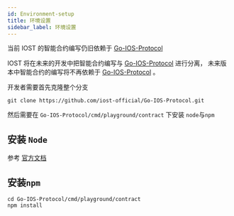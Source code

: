 ```yaml
---
id: Environment-setup
title: 环境设置
sidebar_label: 环境设置
---
```


当前 IOST 的智能合约编写仍旧依赖于 [Go-IOS-Protocol](https://github.com/iost-official/Go-IOS-Protocol)

IOST 将在未来的开发中把智能合约编写与 [Go-IOS-Protocol](https://github.com/iost-official/Go-IOS-Protocol) 进行分离， 未来版本中智能合约的编写将不再依赖于 [Go-IOS-Protocol](https://github.com/iost-official/Go-IOS-Protocol) 。

开发者需要首先克隆整个分支

```git
git clone https://github.com/iost-official/Go-IOS-Protocol.git
```

然后需要在 `Go-IOS-Protocol/cmd/playground/contract` 下安装 `node`与`npm`

## 安装 `Node`

参考 [官方文档](https://nodejs.org/zh-cn/download/package-manager/#macos)

## 安装`npm`

```git
cd Go-IOS-Protocol/cmd/playground/contract
npm install
```
